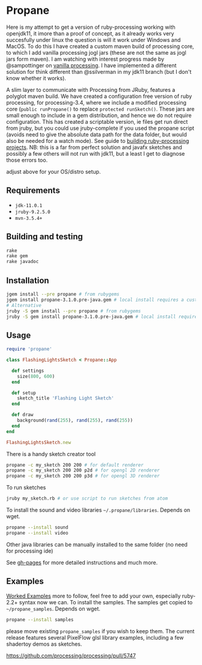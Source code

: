 # Propane

Here is my attempt to get a version of ruby-processing working with openjdk11, it imore than a proof of concept, as it already works very succesfully under linux the question is will it work under Windows and MacOS. To do this I have created a custom maven build of processing core, to which I add vanilla processing jogl jars (these are not the same as jogl jars form maven).
I am watching with interest progress made by @sampottinger on [vanilla processing][vanilla]. I have implemented a different solution for think different than @ssilverman in my jdk11 branch (but I don't know whether it works).

A slim layer to communicate with Processing from JRuby, features a polyglot maven build. We have created a configuration free version of ruby processing, for processing-3.4, where we include a modified processing core (`public runPropane()` to replace `protected runSketch()`. These jars are small enough to include in a gem distribution, and hence we do not require configuration. This has created a scriptable version, ie files get run direct from jruby, but you could use jruby-complete if you used the propane script (avoids need to give the absolute data path for the data folder, but would also be needed for a watch mode). See guide to [building ruby-processing projects][building]. NB: this is a far from perfect solution and javafx sketches and possibly a few others will not run with jdk11, but a least I get to diagnose those errors too.

adjust above for your OS/distro setup.

## Requirements

- `jdk-11.0.1`
- `jruby-9.2.5.0`
- `mvn-3.5.4+`

## Building and testing

```bash
rake
rake gem
rake javadoc
```

## Installation
```bash
jgem install --pre propane # from rubygems
jgem install propane-3.1.0.pre-java.gem # local install requires a custom processing-core
# Alternative
jruby -S gem install --pre propane # from rubygems
jruby -S gem install propane-3.1.0.pre-java.gem # local install requires a custom processing-core
```

## Usage

``` ruby
require 'propane'

class FlashingLightsSketch < Propane::App

  def settings
    size(800, 600)
  end

  def setup
    sketch_title 'Flashing Light Sketch'
  end

  def draw
    background(rand(255), rand(255), rand(255))
  end
end

FlashingLightsSketch.new
```


There is a handy sketch creator tool
```bash
propane -c my_sketch 200 200 # for default renderer
propane -c my_sketch 200 200 p2d # for opengl 2D renderer
propane -c my_sketch 200 200 p3d # for opengl 3D renderer
```

To run sketches

```bash
jruby my_sketch.rb # or use script to run sketches from atom
```
To install the sound and video libraries `~/.propane/libraries`. Depends on wget.
```bash
propane --install sound
propane --install video
```
Other java libraries can be manually installed to the same folder (no need for processing ide)

See [gh-pages][gh-pages] for more detailed instructions and much more.

## Examples

[Worked Examples](https://github.com/ruby-processing/propane-examples) more to follow, feel free to add your own, especially ruby-2.2+ syntax now we can. To install the samples.  The samples get copied to `~/propane_samples`. Depends on wget.
```bash
propane --install samples
```
 please move existing `propane_samples` if you wish to keep them. The current release features several PixelFlow glsl library examples, including a few shadertoy demos as sketches.

[building]:http://ruby-processing.github.io/building/building/
[gh-pages]:https://ruby-processing.github.io/propane/
[vanilla]:https://github.com/processing/processing/pull/5753
https://github.com/processing/processing/pull/5747
